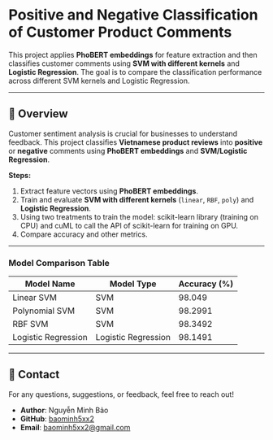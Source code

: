 # Positive and Negative Classification of Customer Product Comments

This project applies **PhoBERT embeddings** for feature extraction and then classifies customer comments using **SVM with different kernels** and **Logistic Regression**. The goal is to compare the classification performance across different SVM kernels and Logistic Regression.

---

## 📖 Overview
Customer sentiment analysis is crucial for businesses to understand feedback. This project classifies **Vietnamese product reviews** into **positive** or **negative** comments using **PhoBERT embeddings** and **SVM/Logistic Regression**.

**Steps:**
1. Extract feature vectors using **PhoBERT embeddings**.
2. Train and evaluate **SVM with different kernels** (`linear`, `RBF`, `poly`) and **Logistic Regression**.
3. Using two treatments to train the model: scikit-learn library (training on CPU) and cuML to call the API of scikit-learn for training on GPU.
4. Compare accuracy and other metrics.

---

### **Model Comparison Table**

| Model Name            | Model Type            | Accuracy (%) |
|-----------------------|----------------------|--------------|
| Linear SVM            | SVM                  | 98.049       |
| Polynomial SVM        | SVM                  | 98.2991      |
| RBF SVM               | SVM                  | 98.3492      |
| Logistic Regression   | Logistic Regression  | 98.1491      |

---

## 📩 Contact
For any questions, suggestions, or feedback, feel free to reach out!

- **Author**: Nguyễn Minh Bảo
- **GitHub**: [baominh5xx2](https://github.com/baominh5xx2)
- **Email**: [baominh5xx2@gmail.com](mailto:baominh5xx2@gmail.com)
